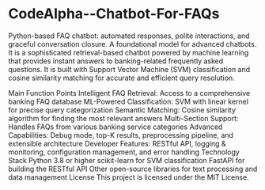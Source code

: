 # CodeAlpha--Chatbot-For-FAQs
Python-based FAQ chatbot: automated responses, polite interactions, and graceful conversation closure. A foundational model for advanced chatbots. It is a sophisticated retrieval-based chatbot powered by machine learning that provides instant answers to banking-related frequently asked questions. It is built with Support Vector Machine (SVM) classification and cosine similarity matching for accurate and efficient query resolution.

Main Function Points
Intelligent FAQ Retrieval: Access to a comprehensive banking FAQ database
ML-Powered Classification: SVM with linear kernel for precise query categorization
Semantic Matching: Cosine similarity algorithm for finding the most relevant answers
Multi-Section Support: Handles FAQs from various banking service categories
Advanced Capabilities: Debug mode, top-K results, preprocessing pipeline, and extensible architecture
Developer Features: RESTful API, logging & monitoring, configuration management, and error handling
Technology Stack
Python 3.8 or higher
scikit-learn for SVM classification
FastAPI for building the RESTful API
Other open-source libraries for text processing and data management
License
This project is licensed under the MIT License.
